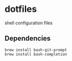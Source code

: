 # dotfiles
shell configuration files

## Dependencies
```
brew install bash-git-prompt
brew install bash-completion
```
